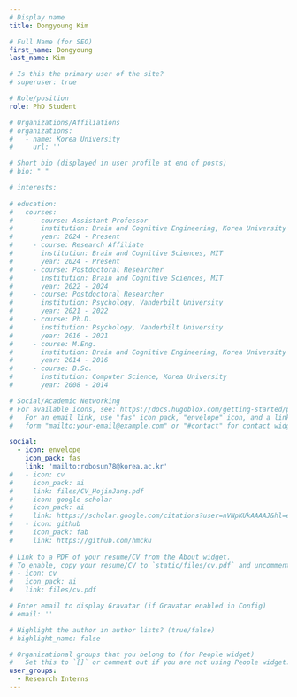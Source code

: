```yaml
---
# Display name
title: Dongyoung Kim

# Full Name (for SEO)
first_name: Dongyoung
last_name: Kim

# Is this the primary user of the site?
# superuser: true

# Role/position
role: PhD Student

# Organizations/Affiliations
# organizations:
#   - name: Korea University
#     url: ''

# Short bio (displayed in user profile at end of posts)
# bio: " "

# interests:
    
# education:
#   courses:
#     - course: Assistant Professor
#       institution: Brain and Cognitive Engineering, Korea University
#       year: 2024 - Present
#     - course: Research Affiliate
#       institution: Brain and Cognitive Sciences, MIT
#       year: 2024 - Present
#     - course: Postdoctoral Researcher
#       institution: Brain and Cognitive Sciences, MIT
#       year: 2022 - 2024
#     - course: Postdoctoral Researcher
#       institution: Psychology, Vanderbilt University
#       year: 2021 - 2022
#     - course: Ph.D. 
#       institution: Psychology, Vanderbilt University
#       year: 2016 - 2021
#     - course: M.Eng. 
#       institution: Brain and Cognitive Engineering, Korea University
#       year: 2014 - 2016
#     - course: B.Sc.
#       institution: Computer Science, Korea University
#       year: 2008 - 2014

# Social/Academic Networking
# For available icons, see: https://docs.hugoblox.com/getting-started/page-builder/#icons
#   For an email link, use "fas" icon pack, "envelope" icon, and a link in the
#   form "mailto:your-email@example.com" or "#contact" for contact widget.

social:
  - icon: envelope
    icon_pack: fas
    link: 'mailto:robosun78@korea.ac.kr' 
#   - icon: cv
#     icon_pack: ai
#     link: files/CV_HojinJang.pdf
#   - icon: google-scholar
#     icon_pack: ai
#     link: https://scholar.google.com/citations?user=nVNpKUkAAAAJ&hl=en
#   - icon: github
#     icon_pack: fab
#     link: https://github.com/hmcku
  
# Link to a PDF of your resume/CV from the About widget.
# To enable, copy your resume/CV to `static/files/cv.pdf` and uncomment the lines below.
# - icon: cv
#   icon_pack: ai
#   link: files/cv.pdf

# Enter email to display Gravatar (if Gravatar enabled in Config)
# email: ''

# Highlight the author in author lists? (true/false)
# highlight_name: false

# Organizational groups that you belong to (for People widget)
#   Set this to `[]` or comment out if you are not using People widget.
user_groups:
  - Research Interns
---
```


<!-- At the center of my academic journey has been a deep curiosity to puzzle out the intricate algorithms that underpin human visual perception and cognition. In this pursuit, I leverage a combination of behavioral and psychophysical experiments, neuroimaging techniques, and state-of-the-art computational modeling. Particularly, as we enter an era where AI systems become increasingly integrated into our daily lives, I see a compelling opportunity to investigate the fundamental principles of cognitive neuroscience through the lens of comparing human and machine cognition.

I should acknowledge that my academic progress has been greatly influenced by the guidance of [Prof. Jong-Hwan Lee](https://bspl-ku.github.io/), [Prof. Frank Tong](http://www.psy.vanderbilt.edu/tonglab/web/Home.html), [Dr. Xavier Boix](https://www.mit.edu/~xboix/), and [Prof. Pawan Sinha](https://www.sinhalab.mit.edu/). Their mentorship has not only enriched my understanding of engineering and neuroscience but has also set a solid foundation for my research. Those interested in their contributions to science are encouraged to visit their websites.

Our lab encourages an environment where making mistakes is part of the learning process, where unique ideas are welcome, and where diverse perspectives are valued. We are dedicated to enhancing diversity, equity, and inclusion in science, recognizing the vital role of various backgrounds and experiences. -->